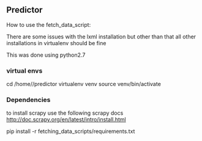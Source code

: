 ## Predictor


How to use the fetch_data_script:

There are some issues with the lxml installation but other than that all other installations in virtualenv should be fine

This was done using python2.7

### virtual envs

cd /home/<user>/predictor
virtualenv venv
source venv/bin/activate

### Dependencies
to install scrapy use the following scrapy docs
http://doc.scrapy.org/en/latest/intro/install.html

pip install -r fetching_data_scripts/requirements.txt

